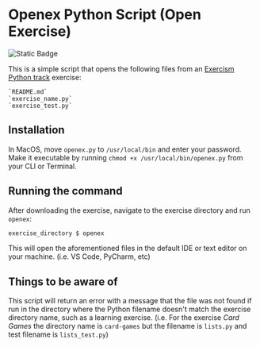 # Openex Python Script (Open Exercise)

![Static Badge](https://img.shields.io/badge/my_first_script-blue?style=flat)


This is a simple script that opens the following files from an [Exercism Python track](exercism.io/track/python) exercise:

    `README.md`
    `exercise_name.py`
    `exercise_test.py`

## Installation

In MacOS, move `openex.py` to `/usr/local/bin` and enter your password. Make it executable by running `chmod +x /usr/local/bin/openex.py` from your CLI or Terminal.

## Running the command

After downloading the exercise, navigate to the exercise directory and run `openex`:

```bash
exercise_directory $ openex
```

This will open the aforementioned files in the default IDE or text editor on your machine. (i.e. VS Code, PyCharm, etc)

## Things to be aware of

This script will return an error with a message that the file was not found if run in the directory where the Python filename doesn't match the exercise directory name, such as a learning exercise. (i.e. For the exercise *Card Games* the directory name is `card-games` but the filename is `lists.py` and test filename is `lists_test.py`)